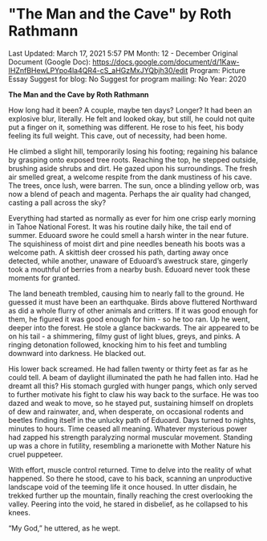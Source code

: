 # "The Man and the Cave" by Roth Rathmann

Last Updated: March 17, 2021 5:57 PM
Month: 12 - December
Original Document (Google Doc): https://docs.google.com/document/d/1Kaw-IHZnfBHewLPYpo4la4QR4-cS_aHGzMxJYQbjh30/edit
Program: Picture Essay
Suggest for blog: No
Suggest for program mailing: No
Year: 2020

**The Man and the Cave by Roth Rathmann**

How long had it been? A couple, maybe ten days? Longer? It had been an explosive blur, literally. He felt and looked okay, but still, he could not quite put a finger on it, something was different. He rose to his feet, his body feeling its full weight. This cave, out of necessity, had been home.

He climbed a slight hill, temporarily losing his footing; regaining his balance by grasping onto exposed tree roots. Reaching the top, he stepped outside, brushing aside shrubs and dirt. He gazed upon his surroundings. The fresh air smelled great, a welcome respite from the dank mustiness of his cave. The trees, once lush, were barren. The sun, once a blinding yellow orb, was now a blend of peach and magenta. Perhaps the air quality had changed, casting a pall across the sky?

Everything had started as normally as ever for him one crisp early morning in Tahoe National Forest. It was his routine daily hike, the tail end of summer. Eduoard swore he could smell a harsh winter in the near future. The squishiness of moist dirt and pine needles beneath his boots was a welcome path. A skittish deer crossed his path, darting away once detected, while another, unaware of Eduoard’s awestruck stare, gingerly took a mouthful of berries from a nearby bush. Eduoard never took these moments for granted.

The land beneath trembled, causing him to nearly fall to the ground. He guessed it must have been an earthquake. Birds above fluttered Northward as did a whole flurry of other animals and critters. If it was good enough for them, he figured it was good enough for him - so he too ran. Up he went, deeper into the forest. He stole a glance backwards. The air appeared to be on his tail - a shimmering, filmy gust of light blues, greys, and pinks. A ringing detonation followed, knocking him to his feet and tumbling downward into darkness. He blacked out.

His lower back screamed. He had fallen twenty or thirty feet as far as he could tell. A beam of daylight illuminated the path he had fallen into. Had he dreamt all this? His stomach gurgled with hunger pangs, which only served to further motivate his fight to claw his way back to the surface. He was too dazed and weak to move, so he stayed put, sustaining himself on droplets of dew and rainwater, and, when desperate, on occasional rodents and beetles finding itself in the unlucky path of Eduoard. Days turned to nights, minutes to hours. Time ceased all meaning. Whatever mysterious power had zapped his strength paralyzing normal muscular movement. Standing up was a chore in futility, resembling a marionette with Mother Nature his cruel puppeteer.

With effort, muscle control returned. Time to delve into the reality of what happened. So there he stood, cave to his back, scanning an unproductive landscape void of the teeming life it once housed. In utter disdain, he trekked further up the mountain, finally reaching the crest overlooking the valley. Peering into the void, he stared in disbelief, as he collapsed to his knees.

“My God,” he uttered, as he wept.